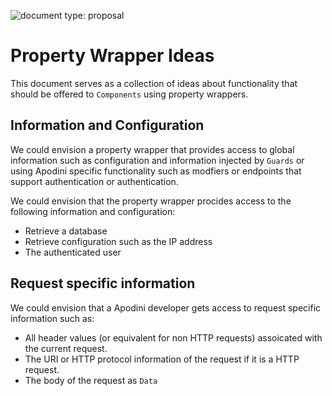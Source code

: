 ![document type: proposal](https://apodini.github.io/resources/markdown-labels/document_type_proposal.svg)

# Property Wrapper Ideas

This document serves as a collection of ideas about functionality that should be offered to `Components` using property wrappers.

## Information and Configuration

We could envision a property wrapper that provides access to global information such as configuration and information injected by `Guards` or using Apodini specific functionality such as modfiers or endpoints that support authentication or authentication.

We could envision that the property wrapper procides access to the following information and configuration:
* Retrieve a database
* Retrieve configuration such as the IP address
* The authenticated user

## Request specific information

We could envision that a Apodini developer gets access to request specific information such as:
* All header values (or equivalent for non HTTP requests) assoicated with the current request.
* The URI or HTTP protocol information of the request if it is a HTTP request.
* The body of the request as  `Data`  
